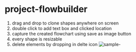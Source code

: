 
# project-flowbuilder 
1) drag and drop to clone shapes anywhere on screen 
2) double click to add text box and clicked location 
3) capture the created flowchart using save as image button 
4) every shape is resizable 
5) delete elements by dropping in delte icon
![sample-](https://user-images.githubusercontent.com/124488699/218289381-b9b63b7f-7835-4d08-83a2-ce06740be4a3.PNG)

